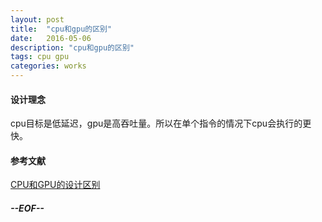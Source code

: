 ```yaml
---
layout: post
title:  "cpu和gpu的区别"
date:   2016-05-06
description: "cpu和gpu的区别"
tags: cpu gpu
categories: works
---
```


#### 设计理念
cpu目标是低延迟，gpu是高吞吐量。所以在单个指令的情况下cpu会执行的更快。

#### 参考文献
[CPU和GPU的设计区别](http://www.cnblogs.com/biglucky/p/4223565.html)

##### --EOF--
